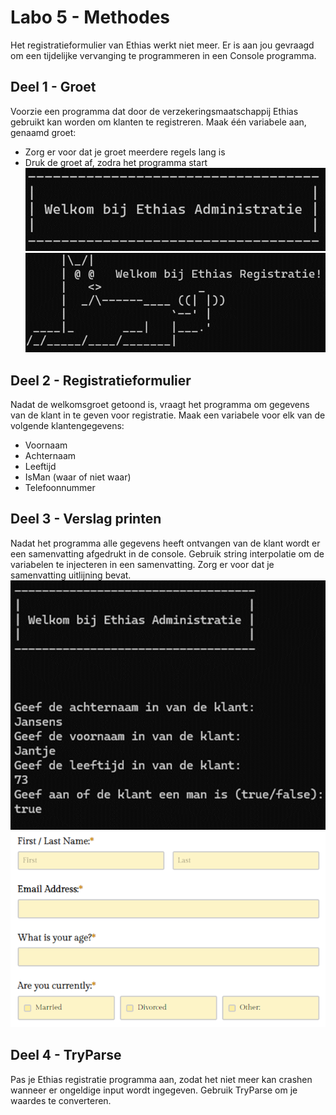 # Labo 5 - Methodes

Het registratieformulier van Ethias werkt niet meer. Er is aan jou gevraagd om een tijdelijke vervanging te programmeren in een Console programma.

## Deel 1 - Groet
Voorzie een programma dat door de verzekeringsmaatschappij Ethias gebruikt kan worden om klanten te registreren.
Maak één variabele aan, genaamd groet:
- Zorg er voor dat je groet meerdere regels lang is
- Druk de groet af, zodra het programma start
	![afbeelding](media/voorbeeld1.png)
	![afbeelding](media/voorbeeld2.png)

## Deel 2 - Registratieformulier
Nadat de welkomsgroet getoond is, vraagt het programma om gegevens van de klant in te geven voor registratie.
Maak een variabele voor elk van de volgende klantengegevens:
- Voornaam
- Achternaam
- Leeftijd
- IsMan (waar of niet waar)
- Telefoonnummer


## Deel 3 - Verslag printen
Nadat het programma alle gegevens heeft ontvangen van de klant wordt er een samenvatting afgedrukt in de console.
Gebruik string interpolatie om de variabelen te injecteren in een samenvatting. Zorg er voor dat je samenvatting uitlijning bevat.
![afbeelding](media/voorbeeld3.png)
![afbeelding](media/voorbeeld4.png)

## Deel 4 - TryParse
Pas je Ethias registratie programma aan, zodat het niet meer kan crashen wanneer er ongeldige input wordt ingegeven. Gebruik TryParse om je waardes te converteren.